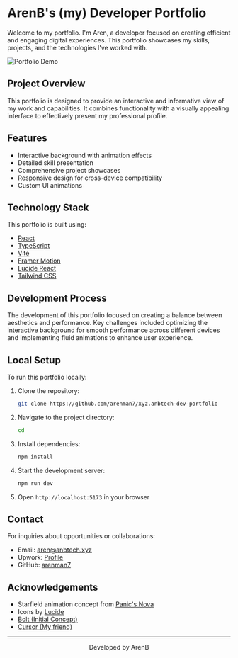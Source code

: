 # ArenB's (my) Developer Portfolio

Welcome to my portfolio. I'm Aren, a developer focused on creating efficient and engaging digital experiences. This portfolio showcases my skills, projects, and the technologies I've worked with.

![Portfolio Demo](https://your-demo-gif-url-here.gif)

## Project Overview

This portfolio is designed to provide an interactive and informative view of my work and capabilities. It combines functionality with a visually appealing interface to effectively present my professional profile.

## Features

- Interactive background with animation effects
- Detailed skill presentation
- Comprehensive project showcases
- Responsive design for cross-device compatibility
- Custom UI animations

## Technology Stack

This portfolio is built using:

- [React](https://reactjs.org/)
- [TypeScript](https://www.typescriptlang.org/)
- [Vite](https://vitejs.dev/)
- [Framer Motion](https://www.framer.com/motion/)
- [Lucide React](https://lucide.dev/)
- [Tailwind CSS](https://tailwindcss.com/)

## Development Process

The development of this portfolio focused on creating a balance between aesthetics and performance. Key challenges included optimizing the interactive background for smooth performance across different devices and implementing fluid animations to enhance user experience.

## Local Setup

To run this portfolio locally:

1. Clone the repository:

   ```bash
   git clone https://github.com/arenman7/xyz.anbtech-dev-portfolio
   ```

2. Navigate to the project directory:

   ```bash
   cd
   ```

3. Install dependencies:

   ```bash
   npm install
   ```

4. Start the development server:

   ```bash
   npm run dev
   ```

5. Open `http://localhost:5173` in your browser

## Contact

For inquiries about opportunities or collaborations:

- Email: [aren@anbtech.xyz](mailto:aren@anbtech.xyz)
- Upwork: [Profile](https://www.upwork.com/freelancers/~0161e65ab6b6be86c7?mp_source=share)
- GitHub: [arenman7](https://github.com/arenman7)

## Acknowledgements

- Starfield animation concept from [Panic's Nova](https://nova.app/)
- Icons by [Lucide](https://lucide.dev/)
- [Bolt (Initial Concept)](https://bolt.new/)
- [Cursor (My friend)](https://cursor.com/)

---

<p align="center">
  Developed by ArenB
</p>
